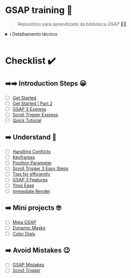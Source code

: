 # GSAP training 🎨

> Repositório para aprendizado da biblioteca *GSAP* 🧑‍🎨

<details>

<summary>ℹ️ Detalhamento técnico</summary>


This template should help get you started developing with Vue 3 in Vite.

## Recommended IDE Setup

[VSCode](https://code.visualstudio.com/) + [Volar](https://marketplace.visualstudio.com/items?itemName=Vue.volar) (and disable Vetur) + [TypeScript Vue Plugin (Volar)](https://marketplace.visualstudio.com/items?itemName=Vue.vscode-typescript-vue-plugin).

## Type Support for `.vue` Imports in TS

TypeScript cannot handle type information for `.vue` imports by default, so we replace the `tsc` CLI with `vue-tsc` for type checking. In editors, we need [TypeScript Vue Plugin (Volar)](https://marketplace.visualstudio.com/items?itemName=Vue.vscode-typescript-vue-plugin) to make the TypeScript language service aware of `.vue` types.

If the standalone TypeScript plugin doesn't feel fast enough to you, Volar has also implemented a [Take Over Mode](https://github.com/johnsoncodehk/volar/discussions/471#discussioncomment-1361669) that is more performant. You can enable it by the following steps:

1. Disable the built-in TypeScript Extension
    1) Run `Extensions: Show Built-in Extensions` from VSCode's command palette
    2) Find `TypeScript and JavaScript Language Features`, right click and select `Disable (Workspace)`
2. Reload the VSCode window by running `Developer: Reload Window` from the command palette.

## Customize configuration

See [Vite Configuration Reference](https://vitejs.dev/config/).

## Project Setup

```sh
npm install
```

### Compile and Hot-Reload for Development

```sh
npm run dev
```

### Type-Check, Compile and Minify for Production

```sh
npm run build
```

### Run Unit Tests with [Vitest](https://vitest.dev/)

```sh
npm run test:unit
```

### Run End-to-End Tests with [Cypress](https://www.cypress.io/)

```sh
npm run build
npm run test:e2e # or `npm run test:e2e:ci` for headless testing
```

### Lint with [ESLint](https://eslint.org/)

```sh
npm run lint
```

</details>

</br>

# Checklist ✔️

## ➡️➡️ Introduction Steps 😀

- [ ] [Get Started](https://greensock.com/get-started/)
- [ ] [Get Started | Part 2](https://greensock.com/get-started-2/)
- [ ] [GSAP 3 Express](https://www.creativecodingclub.com/courses/FreeGSAP3Express?ref=44f484)
- [ ] [Scroll Trigger Express](https://www.creativecodingclub.com/courses/scrolltrigger-express?ref=44f484)
- [ ] [Quick Tutorial](https://www.youtube.com/watch?v=m6PDUIF24v4&ab_channel=WebDevSimplified)

## ➡️ Understand 🤔

- [ ] [Handling Conflicts](https://greensock.com/conflict/)
- [ ] [Keyframes](https://greensock.com/understanding-keyframes/)
- [ ] [Position Parameter](https://greensock.com/position-parameter/)
- [ ] [Scroll Trigger 3 Easy Steps](https://greensock.com/st-get-started/)
- [ ] [Tips for efficiently](https://css-tricks.com/tips-for-writing-animation-code-efficiently/)
- [ ] [GSAP 3 Features](https://greensock.com/gsap3-features/)
- [ ] [Yoyo Ease](https://greensock.com/yoyoease/)
- [ ] [Immediate Render](https://greensock.com/immediaterender/)
## ➡️ Mini projects 🤓

- [ ] [Meta GSAP](https://css-tricks.com/going-meta-gsap-the-quest-for-perfect-infinite-scrolling/)
- [ ] [Dynamic Masks](https://tympanus.net/codrops/2021/05/04/dynamic-css-masks-with-custom-properties-and-gsap/)
- [ ] [Color Dials](https://www.motiontricks.com/hsla-color-dials-with-maprange/)

## ➡️ Avoid Mistakes 😉

- [ ] [GSAP Mistakes](https://greensock.com/mistakes/)
- [ ] [Scroll Trigger](https://greensock.com/st-mistakes/)
